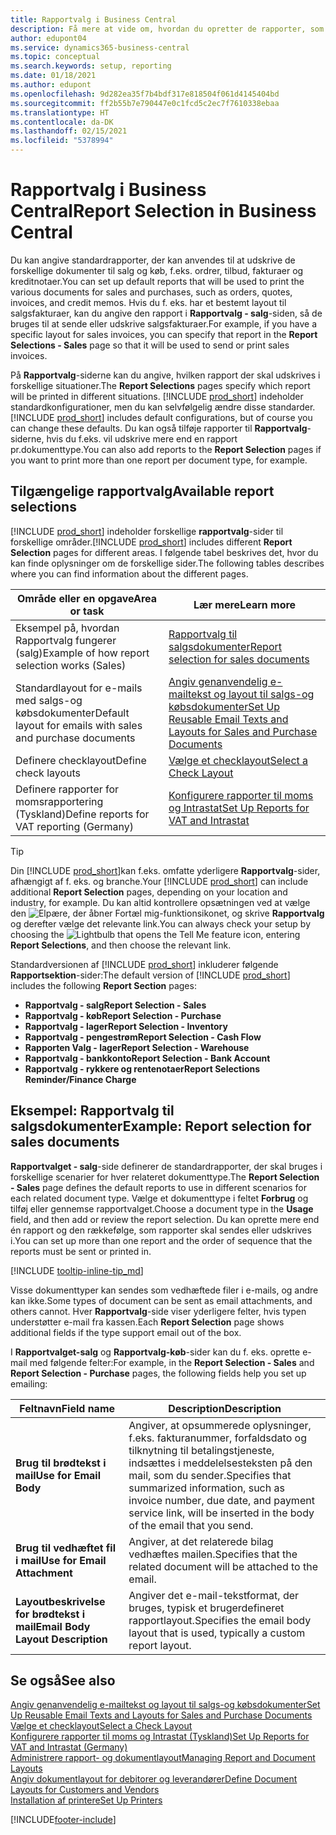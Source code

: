 ```yaml
---
title: Rapportvalg i Business Central
description: Få mere at vide om, hvordan du opretter de rapporter, som bruges til at udskrive forskellige typer dokumenter i Business Central.
author: edupont04
ms.service: dynamics365-business-central
ms.topic: conceptual
ms.search.keywords: setup, reporting
ms.date: 01/18/2021
ms.author: edupont
ms.openlocfilehash: 9d282ea35f7b4bdf317e818504f061d4145404bd
ms.sourcegitcommit: ff2b55b7e790447e0c1fcd5c2ec7f7610338ebaa
ms.translationtype: HT
ms.contentlocale: da-DK
ms.lasthandoff: 02/15/2021
ms.locfileid: "5378994"
---
```

# <a name="report-selection-in-business-central"></a><span data-ttu-id="8fc4d-103">Rapportvalg i Business Central</span><span class="sxs-lookup"><span data-stu-id="8fc4d-103">Report Selection in Business Central</span></span>

<span data-ttu-id="8fc4d-104">Du kan angive standardrapporter, der kan anvendes til at udskrive de forskellige dokumenter til salg og køb, f.eks. ordrer, tilbud, fakturaer og kreditnotaer.</span><span class="sxs-lookup"><span data-stu-id="8fc4d-104">You can set up default reports that will be used to print the various documents for sales and purchases, such as orders, quotes, invoices, and credit memos.</span></span> <span data-ttu-id="8fc4d-105">Hvis du f. eks. har et bestemt layout til salgsfakturaer, kan du angive den rapport i **Rapportvalg - salg**-siden, så de bruges til at sende eller udskrive salgsfakturaer.</span><span class="sxs-lookup"><span data-stu-id="8fc4d-105">For example, if you have a specific layout for sales invoices, you can specify that report in the **Report Selections - Sales** page so that it will be used to send or print sales invoices.</span></span>  

<span data-ttu-id="8fc4d-106">På **Rapportvalg**-siderne kan du angive, hvilken rapport der skal udskrives i forskellige situationer.</span><span class="sxs-lookup"><span data-stu-id="8fc4d-106">The **Report Selections** pages specify which report will be printed in different situations.</span></span> <span data-ttu-id="8fc4d-107">[!INCLUDE [prod_short](includes/prod_short.md)] indeholder standardkonfigurationer, men du kan selvfølgelig ændre disse standarder.</span><span class="sxs-lookup"><span data-stu-id="8fc4d-107">[!INCLUDE [prod_short](includes/prod_short.md)] includes default configurations, but of course you can change these defaults.</span></span> <span data-ttu-id="8fc4d-108">Du kan også tilføje rapporter til **Rapportvalg**-siderne, hvis du f.eks. vil udskrive mere end en rapport pr.dokumenttype.</span><span class="sxs-lookup"><span data-stu-id="8fc4d-108">You can also add reports to the **Report Selection** pages if you want to print more than one report per document type, for example.</span></span>  

## <a name="available-report-selections"></a><span data-ttu-id="8fc4d-109">Tilgængelige rapportvalg</span><span class="sxs-lookup"><span data-stu-id="8fc4d-109">Available report selections</span></span>

<span data-ttu-id="8fc4d-110">[!INCLUDE [prod_short](includes/prod_short.md)] indeholder forskellige **rapportvalg**-sider til forskellige områder.</span><span class="sxs-lookup"><span data-stu-id="8fc4d-110">[!INCLUDE [prod_short](includes/prod_short.md)] includes different **Report Selection** pages for different areas.</span></span> <span data-ttu-id="8fc4d-111">I følgende tabel beskrives det, hvor du kan finde oplysninger om de forskellige sider.</span><span class="sxs-lookup"><span data-stu-id="8fc4d-111">The following tables describes where you can find information about the different pages.</span></span>  

|<span data-ttu-id="8fc4d-112">Område eller en opgave</span><span class="sxs-lookup"><span data-stu-id="8fc4d-112">Area or task</span></span>  |<span data-ttu-id="8fc4d-113">Lær mere</span><span class="sxs-lookup"><span data-stu-id="8fc4d-113">Learn more</span></span>|
|--------------|----------|
|<span data-ttu-id="8fc4d-114">Eksempel på, hvordan Rapportvalg fungerer (salg)</span><span class="sxs-lookup"><span data-stu-id="8fc4d-114">Example of how report selection works (Sales)</span></span>|[<span data-ttu-id="8fc4d-115">Rapportvalg til salgsdokumenter</span><span class="sxs-lookup"><span data-stu-id="8fc4d-115">Report selection for sales documents</span></span>](#example-report-selection-for-sales-documents)|
|<span data-ttu-id="8fc4d-116">Standardlayout for e-mails med salgs-og købsdokumenter</span><span class="sxs-lookup"><span data-stu-id="8fc4d-116">Default layout for emails with sales and purchase documents</span></span>  |[<span data-ttu-id="8fc4d-117">Angiv genanvendelig e-mailtekst og layout til salgs-og købsdokumenter</span><span class="sxs-lookup"><span data-stu-id="8fc4d-117">Set Up Reusable Email Texts and Layouts for Sales and Purchase Documents</span></span>](admin-how-setup-email.md#set-up-reusable-email-texts-and-layouts-for-sales-and-purchase-documents) |
|<span data-ttu-id="8fc4d-118">Definere checklayout</span><span class="sxs-lookup"><span data-stu-id="8fc4d-118">Define check layouts</span></span>     |[<span data-ttu-id="8fc4d-119">Vælge et checklayout</span><span class="sxs-lookup"><span data-stu-id="8fc4d-119">Select a Check Layout</span></span>](finance-how-define-check-layouts.md) |
|<span data-ttu-id="8fc4d-120">Definere rapporter for momsrapportering (Tyskland)</span><span class="sxs-lookup"><span data-stu-id="8fc4d-120">Define reports for VAT reporting (Germany)</span></span>|[<span data-ttu-id="8fc4d-121">Konfigurere rapporter til moms og Intrastat</span><span class="sxs-lookup"><span data-stu-id="8fc4d-121">Set Up Reports for VAT and Intrastat</span></span>](LocalFunctionality/Germany/how-to-set-up-reports-for-vat-and-intrastat.md) |

> [!TIP]
> <span data-ttu-id="8fc4d-122">Din [!INCLUDE [prod_short](includes/prod_short.md)]kan f.eks. omfatte yderligere **Rapportvalg**-sider, afhængigt af f. eks. og branche.</span><span class="sxs-lookup"><span data-stu-id="8fc4d-122">Your [!INCLUDE [prod_short](includes/prod_short.md)] can include additional **Report Selection** pages, depending on your location and industry, for example.</span></span> <span data-ttu-id="8fc4d-123">Du kan altid kontrollere opsætningen ved at vælge den ![Elpære, der åbner Fortæl mig-funktionsikonet](media/ui-search/search_small.png "Fortæl mig, hvad du vil foretage dig"), og skrive **Rapportvalg** og derefter vælge det relevante link.</span><span class="sxs-lookup"><span data-stu-id="8fc4d-123">You can always check your setup by choosing the ![Lightbulb that opens the Tell Me feature](media/ui-search/search_small.png "Tell me what you want to do") icon, entering **Report Selections**, and then choose the relevant link.</span></span>

<span data-ttu-id="8fc4d-124">Standardversionen af [!INCLUDE [prod_short](includes/prod_short.md)] inkluderer følgende **Rapportsektion**-sider:</span><span class="sxs-lookup"><span data-stu-id="8fc4d-124">The default version of [!INCLUDE [prod_short](includes/prod_short.md)] includes the following **Report Section** pages:</span></span>

* <span data-ttu-id="8fc4d-125">**Rapportvalg - salg**</span><span class="sxs-lookup"><span data-stu-id="8fc4d-125">**Report Selection - Sales**</span></span>  
* <span data-ttu-id="8fc4d-126">**Rapportvalg - køb**</span><span class="sxs-lookup"><span data-stu-id="8fc4d-126">**Report Selection - Purchase**</span></span>  
* <span data-ttu-id="8fc4d-127">**Rapportvalg - lager**</span><span class="sxs-lookup"><span data-stu-id="8fc4d-127">**Report Selection - Inventory**</span></span>  
* <span data-ttu-id="8fc4d-128">**Rapportvalg - pengestrøm**</span><span class="sxs-lookup"><span data-stu-id="8fc4d-128">**Report Selection - Cash Flow**</span></span>  
* <span data-ttu-id="8fc4d-129">**Rapporten Valg - lager**</span><span class="sxs-lookup"><span data-stu-id="8fc4d-129">**Report Selection - Warehouse**</span></span>  
* <span data-ttu-id="8fc4d-130">**Rapportvalg - bankkonto**</span><span class="sxs-lookup"><span data-stu-id="8fc4d-130">**Report Selection - Bank Account**</span></span>  
* <span data-ttu-id="8fc4d-131">**Rapportvalg - rykkere og rentenotaer**</span><span class="sxs-lookup"><span data-stu-id="8fc4d-131">**Report Selections Reminder/Finance Charge**</span></span>  

## <a name="example-report-selection-for-sales-documents"></a><span data-ttu-id="8fc4d-132">Eksempel: Rapportvalg til salgsdokumenter</span><span class="sxs-lookup"><span data-stu-id="8fc4d-132">Example: Report selection for sales documents</span></span>

<span data-ttu-id="8fc4d-133">**Rapportvalget - salg**-side definerer de standardrapporter, der skal bruges i forskellige scenarier for hver relateret dokumenttype.</span><span class="sxs-lookup"><span data-stu-id="8fc4d-133">The **Report Selection - Sales** page defines the default reports to use in different scenarios for each related document type.</span></span> <span data-ttu-id="8fc4d-134">Vælge et dokumenttype i feltet **Forbrug** og tilføj eller gennemse rapportvalget.</span><span class="sxs-lookup"><span data-stu-id="8fc4d-134">Choose a document type in the **Usage** field, and then add or review the report selection.</span></span> <span data-ttu-id="8fc4d-135">Du kan oprette mere end én rapport og den rækkefølge, som rapporter skal sendes eller udskrives i.</span><span class="sxs-lookup"><span data-stu-id="8fc4d-135">You can set up more than one report and the order of sequence that the reports must be sent or printed in.</span></span>  

[!INCLUDE [tooltip-inline-tip_md](includes/tooltip-inline-tip_md.md)]

<span data-ttu-id="8fc4d-136">Visse dokumenttyper kan sendes som vedhæftede filer i e-mails, og andre kan ikke.</span><span class="sxs-lookup"><span data-stu-id="8fc4d-136">Some types of document can be sent as email attachments, and others cannot.</span></span> <span data-ttu-id="8fc4d-137">Hver **Rapportvalg**-side viser yderligere felter, hvis typen understøtter e-mail fra kassen.</span><span class="sxs-lookup"><span data-stu-id="8fc4d-137">Each **Report Selection** page shows additional fields if the type support email out of the box.</span></span>  

<span data-ttu-id="8fc4d-138">I **Rapportvalget-salg** og **Rapportvalg-køb**-sider kan du f. eks. oprette e-mail med følgende felter:</span><span class="sxs-lookup"><span data-stu-id="8fc4d-138">For example, in the **Report Selection - Sales** and **Report Selection - Purchase** pages, the following fields help you set up emailing:</span></span>

|<span data-ttu-id="8fc4d-139">Feltnavn</span><span class="sxs-lookup"><span data-stu-id="8fc4d-139">Field name</span></span> |<span data-ttu-id="8fc4d-140">Description</span><span class="sxs-lookup"><span data-stu-id="8fc4d-140">Description</span></span>  |
|-----------|-------------|
|<span data-ttu-id="8fc4d-141">**Brug til brødtekst i mail**</span><span class="sxs-lookup"><span data-stu-id="8fc4d-141">**Use for Email Body**</span></span>| <span data-ttu-id="8fc4d-142">Angiver, at opsummerede oplysninger, f.eks. fakturanummer, forfaldsdato og tilknytning til betalingstjeneste, indsættes i meddelelsesteksten på den mail, som du sender.</span><span class="sxs-lookup"><span data-stu-id="8fc4d-142">Specifies that summarized information, such as invoice number, due date, and payment service link, will be inserted in the body of the email that you send.</span></span>        |
|<span data-ttu-id="8fc4d-143">**Brug til vedhæftet fil i mail**</span><span class="sxs-lookup"><span data-stu-id="8fc4d-143">**Use for Email Attachment**</span></span>| <span data-ttu-id="8fc4d-144">Angiver, at det relaterede bilag vedhæftes mailen.</span><span class="sxs-lookup"><span data-stu-id="8fc4d-144">Specifies that the related document will be attached to the email.</span></span>|
|<span data-ttu-id="8fc4d-145">**Layoutbeskrivelse for brødtekst i mail**</span><span class="sxs-lookup"><span data-stu-id="8fc4d-145">**Email Body Layout Description**</span></span>|<span data-ttu-id="8fc4d-146">Angiver det e-mail-tekstformat, der bruges, typisk et brugerdefineret rapportlayout.</span><span class="sxs-lookup"><span data-stu-id="8fc4d-146">Specifies the email body layout that is used, typically a custom report layout.</span></span> |

## <a name="see-also"></a><span data-ttu-id="8fc4d-147">Se også</span><span class="sxs-lookup"><span data-stu-id="8fc4d-147">See also</span></span>

[<span data-ttu-id="8fc4d-148">Angiv genanvendelig e-mailtekst og layout til salgs-og købsdokumenter</span><span class="sxs-lookup"><span data-stu-id="8fc4d-148">Set Up Reusable Email Texts and Layouts for Sales and Purchase Documents</span></span>](admin-how-setup-email.md#set-up-reusable-email-texts-and-layouts-for-sales-and-purchase-documents)  
[<span data-ttu-id="8fc4d-149">Vælge et checklayout</span><span class="sxs-lookup"><span data-stu-id="8fc4d-149">Select a Check Layout</span></span>](finance-how-define-check-layouts.md)  
[<span data-ttu-id="8fc4d-150">Konfigurere rapporter til moms og Intrastat (Tyskland)</span><span class="sxs-lookup"><span data-stu-id="8fc4d-150">Set Up Reports for VAT and Intrastat (Germany)</span></span>](LocalFunctionality/Germany/how-to-set-up-reports-for-vat-and-intrastat.md)  
[<span data-ttu-id="8fc4d-151">Administrere rapport- og dokumentlayout</span><span class="sxs-lookup"><span data-stu-id="8fc4d-151">Managing Report and Document Layouts</span></span>](ui-manage-report-layouts.md)  
[<span data-ttu-id="8fc4d-152">Angiv dokumentlayout for debitorer og leverandører</span><span class="sxs-lookup"><span data-stu-id="8fc4d-152">Define Document Layouts for Customers and Vendors</span></span>](ui-define-customer-vendor-document-layouts.md)  
[<span data-ttu-id="8fc4d-153">Installation af printere</span><span class="sxs-lookup"><span data-stu-id="8fc4d-153">Set Up Printers</span></span>](ui-specify-printer-selection-reports.md)  


[!INCLUDE[footer-include](includes/footer-banner.md)]
